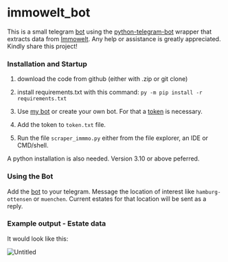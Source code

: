 # immowelt_bot

This is a small telegram [bot](https://web.telegram.org/#6642991748) using the [python-telegram-bot](https://docs.python-telegram-bot.org) wrapper that extracts data from [Immowelt](https://www.immowelt.de/).
Any help or assistance is greatly appreciated.
Kindly share this project!


### Installation and Startup

  1. download the code from github (either with .zip or git clone)

  2. install requirements.txt with this command: `py -m pip install -r requirements.txt` 

  3. Use [my bot](https://web.telegram.org/#6642991748) or create your own bot. For that a [token](https://core.telegram.org/bots/features#creating-a-new-bot) is necessary.
  4. Add the token to `token.txt` file.
  5. Run the file `scraper_immmo.py` either from the file explorer, an IDE or CMD/shell.

A python installation is also needed. Version 3.10 or above peferred.



### Using the Bot
Add the [bot](https://web.telegram.org/#6642991748) to your telegram.
Message the location of interest like `hamburg-ottensen` or `muenchen`.
Current estates for that location will be sent as a reply.

### Example output - Estate data
It would look like this:

![Untitled](https://github.com/GerFr/immowelt_bot/assets/140012598/987f4c6f-0dcf-48ae-9de6-2b615dd9ef75)


